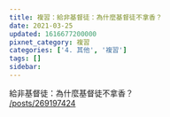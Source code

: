 ```yaml
---
title: 複習：給非基督徒：為什麼基督徒不拿香？
date: 2021-03-25
updated: 1616677200000
pixnet_category: 複習
categories: ['4. 其他', '複習']
tags: []
sidebar: 
---
```


<p>給非基督徒：為什麼基督徒不拿香？<br/>
<a href="/posts/269197424" target="_blank">/posts/269197424</a></p>
<p> </p>
